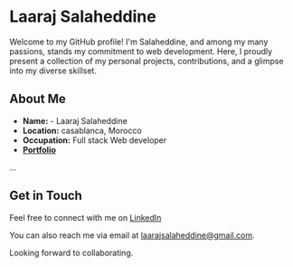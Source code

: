 # Laaraj Salaheddine

Welcome to my GitHub profile! I'm Salaheddine, and among my many passions, stands my commitment to web development. Here, I proudly present a collection of my personal projects, contributions, and a glimpse into my diverse skillset.

## About Me

- **Name:** - Laaraj Salaheddine
- **Location:** casablanca, Morocco
- **Occupation:** Full stack Web developer 
- **[Portfolio](https://salah-web-developer.com/)**

...

## Get in Touch

Feel free to connect with me on [LinkedIn](https://www.linkedin.com/in/laarajsalaheddine/)

You can also reach me via email at <a href="mailto:laarajsalaheddine@gmail.com">laarajsalaheddine@gmail.com</a>.

Looking forward to collaborating.

